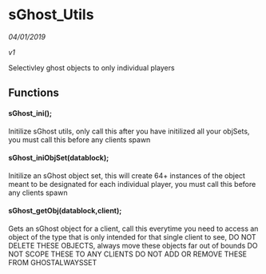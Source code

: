 # sGhost_Utils
*04/01/2019*

*v1*


Selectivley ghost objects to only individual players

## Functions

#### sGhost_ini();
Initilize sGhost utils, only call this after you have initilized all your objSets, you must call this before any clients spawn
#### sGhost_iniObjSet(datablock);
Initilize an sGhost object set, this will create 64+ instances of the object meant to be designated for each individual player, you must call this before any clients spawn
#### sGhost_getObj(datablock,client);
Gets an sGhost object for a client, call this everytime you need to access an object of the type that is only intended for that single client to see,
DO NOT DELETE THESE OBJECTS, always move these objects far out of bounds
DO NOT SCOPE THESE TO ANY CLIENTS
DO NOT ADD OR REMOVE THESE FROM GHOSTALWAYSSET